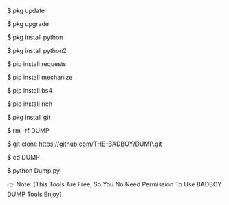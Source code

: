 $ pkg update

$ pkg upgrade

$ pkg install python

$ pkg install python2

$ pip install requests

$ pip install mechanize

$ pip install bs4

$ pip install rich

$ pkg install git

$ rm -rf DUMP

$ git clone https://github.com/THE-BADBOY/DUMP.git

$ cd DUMP

$ python Dump.py

👉 Note: (This Tools Are Free, So You No Need Permission To Use BADBOY DUMP Tools Enjoy)

